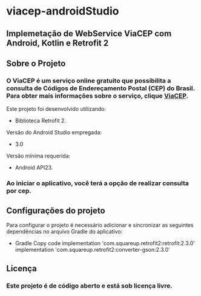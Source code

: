
# viacep-androidStudio
## Implemetação de WebService ViaCEP com Android, Kotlin e Retrofit 2

## Sobre o Projeto
### O ViaCEP é um serviço online gratuito que possibilita a consulta de Códigos de Endereçamento Postal (CEP) do Brasil. Para obter mais informações sobre o serviço, clique [ViaCEP](http://viacep.com.br).

Este projeto foi desenvolvido utilizando:
- Biblioteca Retrofit 2.
  
Versão do Android Studio empregada:
* 3.0
  
Versão mínima requerida:
* Android API23.

### Ao iniciar o aplicativo, você terá a opção de realizar consulta por cep.

## Configurações do projeto 
Para configurar o projeto é necessário adicionar e sincronizar as seguintes dependências no arquivo Gradle do aplicativo:

* Gradle Copy code implementation 'com.squareup.retrofit2:retrofit:2.3.0' implementation 'com.squareup.retrofit2:converter-gson:2.3.0'
  
## Licença
### Este projeto é de código aberto e está sob licença livre.
